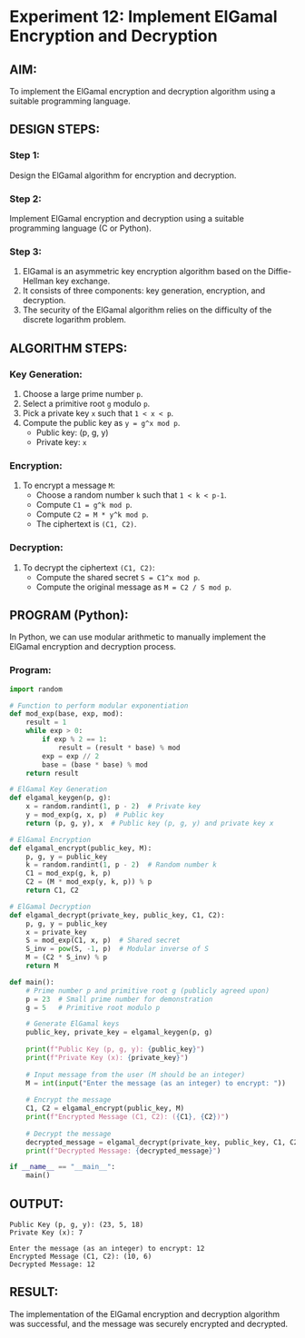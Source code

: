 # Experiment 12: Implement ElGamal Encryption and Decryption

## AIM:
To implement the ElGamal encryption and decryption algorithm using a suitable programming language.



## DESIGN STEPS:

### Step 1:
Design the ElGamal algorithm for encryption and decryption.

### Step 2:
Implement ElGamal encryption and decryption using a suitable programming language (C or Python).

### Step 3:
1. ElGamal is an asymmetric key encryption algorithm based on the Diffie-Hellman key exchange.
2. It consists of three components: key generation, encryption, and decryption.
3. The security of the ElGamal algorithm relies on the difficulty of the discrete logarithm problem.



## ALGORITHM STEPS:

### **Key Generation**:
1. Choose a large prime number `p`.
2. Select a primitive root `g` modulo `p`.
3. Pick a private key `x` such that `1 < x < p`.
4. Compute the public key as `y = g^x mod p`.
   - Public key: (p, g, y)
   - Private key: `x`

### **Encryption**:
1. To encrypt a message `M`:
   - Choose a random number `k` such that `1 < k < p-1`.
   - Compute `C1 = g^k mod p`.
   - Compute `C2 = M * y^k mod p`.
   - The ciphertext is `(C1, C2)`.

### **Decryption**:
1. To decrypt the ciphertext `(C1, C2)`:
   - Compute the shared secret `S = C1^x mod p`.
   - Compute the original message as `M = C2 / S mod p`.



## PROGRAM (Python):

In Python, we can use modular arithmetic to manually implement the ElGamal encryption and decryption process.

### Program:

```python
import random

# Function to perform modular exponentiation
def mod_exp(base, exp, mod):
    result = 1
    while exp > 0:
        if exp % 2 == 1:
            result = (result * base) % mod
        exp = exp // 2
        base = (base * base) % mod
    return result

# ElGamal Key Generation
def elgamal_keygen(p, g):
    x = random.randint(1, p - 2)  # Private key
    y = mod_exp(g, x, p)  # Public key
    return (p, g, y), x  # Public key (p, g, y) and private key x

# ElGamal Encryption
def elgamal_encrypt(public_key, M):
    p, g, y = public_key
    k = random.randint(1, p - 2)  # Random number k
    C1 = mod_exp(g, k, p)
    C2 = (M * mod_exp(y, k, p)) % p
    return C1, C2

# ElGamal Decryption
def elgamal_decrypt(private_key, public_key, C1, C2):
    p, g, y = public_key
    x = private_key
    S = mod_exp(C1, x, p)  # Shared secret
    S_inv = pow(S, -1, p)  # Modular inverse of S
    M = (C2 * S_inv) % p
    return M

def main():
    # Prime number p and primitive root g (publicly agreed upon)
    p = 23  # Small prime number for demonstration
    g = 5   # Primitive root modulo p

    # Generate ElGamal keys
    public_key, private_key = elgamal_keygen(p, g)
    
    print(f"Public Key (p, g, y): {public_key}")
    print(f"Private Key (x): {private_key}")
    
    # Input message from the user (M should be an integer)
    M = int(input("Enter the message (as an integer) to encrypt: "))
    
    # Encrypt the message
    C1, C2 = elgamal_encrypt(public_key, M)
    print(f"Encrypted Message (C1, C2): ({C1}, {C2})")
    
    # Decrypt the message
    decrypted_message = elgamal_decrypt(private_key, public_key, C1, C2)
    print(f"Decrypted Message: {decrypted_message}")

if __name__ == "__main__":
    main()
```



## OUTPUT:

```
Public Key (p, g, y): (23, 5, 18)
Private Key (x): 7

Enter the message (as an integer) to encrypt: 12
Encrypted Message (C1, C2): (10, 6)
Decrypted Message: 12
```



## RESULT:
The implementation of the ElGamal encryption and decryption algorithm was successful, and the message was securely encrypted and decrypted.
